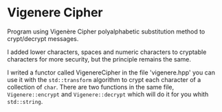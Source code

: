 # Vigenere Cipher
Program using Vigenère Cipher polyalphabetic substitution method to crypt/decrypt messages.

I added lower characters, spaces and numeric characters to cryptable characters for more security, but the principle remains the same.

I writed a functor called VigenereCipher in the file 'vigenere.hpp' you can use it with the `std::transform` algorithm to crypt each character of a collection of `char`. There are two functions in the same file, `Vigenere::encrypt` and `Vigenere::decrypt` which will do it for you whith `std::string`.
